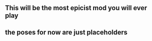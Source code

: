## This will be the most epicist mod you will ever play

## the poses for now are just placeholders
